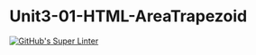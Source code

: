 # Unit3-01-HTML-AreaTrapezoid
[![GitHub's Super Linter](https://github.com/ICS20-Programming-ShylaO/Unit3-01-HTML-AreaTrapezoid/workflows/GitHub's%20Super%20Linter/badge.svg)](https://github.com/ICS20-Programming-ShylaO/Unit3-01-HTML-AreaTrapezoid/actions)